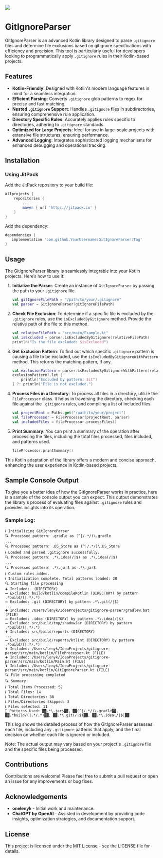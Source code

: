 [![](https://jitpack.io/v/onelenyk/gitignore-parser.svg)](https://jitpack.io/#onelenyk/gitignore-parser)

# GitIgnoreParser

GitIgnoreParser is an advanced Kotlin library designed to parse `.gitignore` files and determine file exclusions based
on gitignore specifications with efficiency and precision. This tool is particularly useful for developers looking to
programmatically apply `.gitignore` rules in their Kotlin-based projects.

## Features

- **Kotlin-Friendly**: Designed with Kotlin's modern language features in mind for a seamless integration.
- **Efficient Parsing**: Converts `.gitignore` glob patterns to regex for precise and fast matching.
- **Nested `.gitignore` Support**: Handles `.gitignore` files in subdirectories, ensuring comprehensive rule
  application.
- **Directory Specific Rules**: Accurately applies rules specific to directories, adhering to `.gitignore` standards.
- **Optimized for Large Projects**: Ideal for use in large-scale projects with extensive file structures, ensuring
  performance.
- **Advanced Logging**: Integrates sophisticated logging mechanisms for enhanced debugging and operational tracking.

## Installation

### Using JitPack

Add the JitPack repository to your build file:

```gradle
allprojects {
    repositories {
        ...
        maven { url 'https://jitpack.io' }
    }
}
```

Add the dependency:

```gradle
dependencies {
   implementation 'com.github.YourUsername:GitIgnoreParser:Tag'
}
```

## Usage

The GitIgnoreParser library is seamlessly integrable into your Kotlin projects. Here’s how to use it:

1. **Initialize the Parser**: Create an instance of `GitIgnoreParser` by passing the path to your `.gitignore` file.

    ```kotlin
    val gitIgnoreFilePath = "/path/to/your/.gitignore"
    val parser = GitIgnoreParser(gitIgnoreFilePath)
    ```

2. **Check File Exclusion**: To determine if a specific file is excluded by the `.gitignore` rules, use
   the `isExcludedByGitignore` method. Provide the relative path of the file to this method.

    ```kotlin
    val relativeFilePath = "src/main/Example.kt"
    val isExcluded = parser.isExcludedByGitignore(relativeFilePath)
    println("Is the file excluded: $isExcluded")
    ```

3. **Get Exclusion Pattern**: To find out which specific `.gitignore` pattern is causing a file to be excluded, use
   the `isExcludedByGitignoreWithPattern` method. This returns the matching pattern, if any.

    ```kotlin
    val exclusionPattern = parser.isExcludedByGitignoreWithPattern(relativeFilePath)
    exclusionPattern?.let {
        println("Excluded by pattern: $it")
    } ?: println("File is not excluded.")
    ```

4. **Process Files in a Directory**: To process all files in a directory, utilize the `FileProcessor` class. It helps in
   traversing the directory, checking each file against the `.gitignore` rules, and compiling a list of included files.

    ```kotlin
    val projectRoot = Paths.get("/path/to/your/project")
    val fileProcessor = FileProcessor(projectRoot, parser)
    val includedFiles = fileProcessor.processFiles()
    ```

5. **Print Summary**: You can print a summary of the operation after processing the files, including the total files
   processed, files included, and patterns used.

    ```kotlin
    fileProcessor.printSummary()
    ```

This Kotlin adaptation of the library offers a modern and concise approach, enhancing the user experience in
Kotlin-based projects.

## Sample Console Output

To give you a better idea of how the GitIgnoreParser works in practice, here is a sample of the console output you can
expect. This output demonstrates the library's process of evaluating files against `.gitignore` rules and provides
insights into its operation.

### Sample Log:

```plaintext
ℹ️ Initializing GitIgnoreParser
🔍 Processed pattern: .gradle as (^|/.*/)\.gradle
...
🔍 Processed pattern: .DS_Store as (^|/.*/)\.DS_Store
ℹ️ Loaded and parsed .gitignore successfully.
🔍 Processed pattern: .*\.idea(/|$) as .*\.idea(/|$)
...
🔍 Processed pattern: .*\.jar$ as .*\.jar$
ℹ️ Custom rules added.
ℹ️ Initialization complete. Total patterns loaded: 28
🔍 Starting file processing
➕ Included:  (DIRECTORY)
➖ Excluded: build/kotlin/compileKotlin (DIRECTORY) by pattern .*build/(|.*/.*)
➖ Excluded: .git (DIRECTORY) by pattern .*\.git(/|$)
...
➕ Included: /Users/lenyk/IdeaProjects/gitignore-parser/gradlew.bat (FILE)
➖ Excluded: .idea (DIRECTORY) by pattern .*\.idea(/|$)
➖ Excluded: src/build/tmp/shadowJar (DIRECTORY) by pattern .*build/(|.*/.*)
➕ Included: src/build/reports (DIRECTORY)
...
➖ Excluded: src/build/reports/ktlint (DIRECTORY) by pattern .*build/(|.*/.*)
➕ Included: /Users/lenyk/IdeaProjects/gitignore-parser/src/main/kotlin/FileProcessor.kt (FILE)
➕ Included: /Users/lenyk/IdeaProjects/gitignore-parser/src/main/kotlin/Main.kt (FILE)
➕ Included: /Users/lenyk/IdeaProjects/gitignore-parser/src/main/kotlin/GitIgnoreParser.kt (FILE)
🔍 File processing completed
🔍 Summary:
ℹ️ Total Items Processed: 52
ℹ️ Total Files: 14
ℹ️ Total Directories: 38
ℹ️ Files/Directories Skipped: 3
ℹ️ Files selected: 11
💼 Patterns Used: ▓▓.*\.jar$▓▓, ▓▓(^|/.*/)\.gradle▓▓, ▓▓.*build/(|.*/.*)▓▓, ▓▓.*\.git(/|$)▓▓, ▓▓.*\.idea(/|$)▓▓
```

This log shows the detailed process of how the GitIgnoreParser assesses each file, including any `.gitignore` patterns
that apply, and the final decision on whether each file is ignored or included.

Note: The actual output may vary based on your project's `.gitignore` file and the specific files being processed.

## Contributions

Contributions are welcome! Please feel free to submit a pull request or open an issue for any improvements or bug fixes.

## Acknowledgements

- **onelenyk** - Initial work and maintenance.
- **ChatGPT by OpenAI** - Assisted in development by providing code insights, optimization strategies, and documentation
  support.

## License

This project is licensed under the [MIT License](LICENSE) - see the LICENSE file for details.
